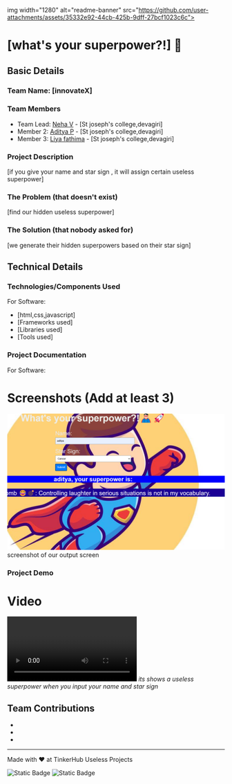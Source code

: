 img width="1280" alt="readme-banner" src="https://github.com/user-attachments/assets/35332e92-44cb-425b-9dff-27bcf1023c6c">

# [what's your superpower?!] 🎯


## Basic Details
### Team Name: [innovateX]


### Team Members
- Team Lead: [Neha V] - [St joseph's college,devagiri]
- Member 2: [Aditya P] - [St joseph's college,devagiri]
- Member 3: [Liya fathima] - [St joseph's college,devagiri]

### Project Description
[if you give your name and star sign , it will assign certain useless superpower]

### The Problem (that doesn't exist)
[find our hidden useless superpower]

### The Solution (that nobody asked for)
[we generate their hidden superpowers based on their star sign]

## Technical Details
### Technologies/Components Used
For Software:
- [html,css,javascript]
- [Frameworks used]
- [Libraries used]
- [Tools used]


### Project Documentation
For Software:

# Screenshots (Add at least 3)
![](demo/home.png)
screenshot of our output screen








### Project Demo
# Video
![](demo-video.mp4)
*its shows a useless superpower when you input your name and star sign*


## Team Contributions
- [Aditya p]: [javascript]
- [liya fathima]: [html]
- [Neha v]: [css]

---
Made with ❤️ at TinkerHub Useless Projects 

![Static Badge](https://img.shields.io/badge/TinkerHub-24?color=%23000000&link=https%3A%2F%2Fwww.tinkerhub.org%2F)
![Static Badge](https://img.shields.io/badge/UselessProject--24-24?link=https%3A%2F%2Fwww.tinkerhub.org%2Fevents%2FQ2Q1TQKX6Q%2FUseless%2520Projects)




